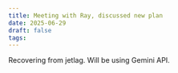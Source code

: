 ```yaml
---
title: Meeting with Ray, discussed new plan
date: 2025-06-29
draft: false
tags:
---
```

Recovering from jetlag. Will be using Gemini API.
